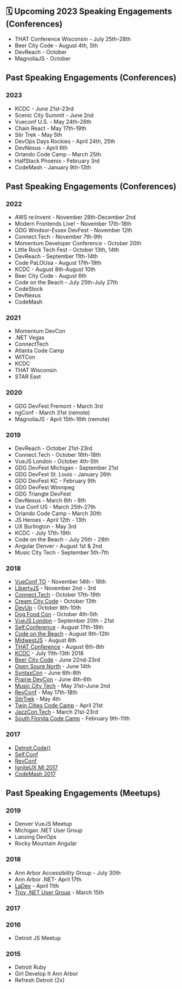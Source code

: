 ## 🗓 Upcoming 2023 Speaking Engagements (Conferences)
* THAT Conference Wisconsin - July 25th-28th
* Beer City Code - August 4th, 5th
* DevReach - October
* MagnoliaJS - October

## Past Speaking Engagements (Conferences)
### 2023
* KCDC - June 21st-23rd
* Scenic City Summit - June 2nd
* Vueconf U.S. - May 24th-26th
* Chain React - May 17th-19th
* Stir Trek - May 5th
* DevOps Days Rockies - April 24th, 25th
* DevNexus - April 6th
* Orlando Code Camp - March 25th
* HalfStack Phoenix - February 3rd
* CodeMash - January 9th-13th

## Past Speaking Engagements (Conferences)
### 2022
* AWS re:Invent - November 28th-December 2nd
* Modern Frontends Live! - November 17th-18th
* GDG Windsor-Essex DevFest - November 12th
* Connect.Tech - November 7th-9th
* Momentum Developer Conference - October 20th
* Little Rock Tech Fest - October 13th, 14th
* DevReach - September 11th-14th
* Code PaLOUsa - August 17th-19th
* KCDC - August 8th-August 10th
* Beer City Code - August 6th
* Code on the Beach - July 25th-July 27th
* CodeStock
* DevNexus
* CodeMash

### 2021
* Momentum DevCon
* .NET Vegas
* ConnectTech
* Atlanta Code Camp
* WITCon
* KCDC
* THAT Wisconsin
* STAR East

### 2020
* GDG DevFest Fremont - March 3rd
* ngConf - March 31st (remote)
* MagnoliaJS - April 15th-16th (remote)

### 2019
* DevReach - October 21st-23rd
* Connect.Tech - October 16th-18th
* VueJS London - October 4th-5th
* GDG DevFest Michigan - September 21st
* GDG DevFest St. Louis - January 26th
* GDG DevFest KC - February 9th
* GDG DevFest Winnipeg
* GDG Triangle DevFest
* DevNexus - March 6th - 8th
* Vue Conf US - March 25th-27th
* Orlando Code Camp - March 30th
* JS Heroes - April 12th - 13th
* UX Burlington - May 3rd
* KCDC - July 17th-19th
* Code on the Beach - July 25th - 28th
* Angular Denver - August 1st & 2nd
* Music City Tech - September 5th-7th

### 2018
* [VueConf TO](https://vuetoronto.com/) - November 14th - 16th
* [LibertyJS](https://libertyjs.com/) - November 2nd - 3rd
* [Connect.Tech](http://connect.tech/) - October 17th-19th
* [Cream City Code](https://www.creamcitycode.com/) - October 13th
* [DevUp](http://devupconf.org/) - October 8th-10th
* [Dog Food Con](http://dogfoodcon.com/) - October 4th-5th
* [VueJS London](https://vuejs.london/) - September 20th - 21st
* [Self.Conference](http://selfconference.org/) - August 17th-18th
* [Code on the Beach](https://www.codeonthebeach.com/) - August 9th-12th
* [MidwestJS](https://www.midwestjs.com) - August 8th
* [THAT Conference](https://www.thatconference.com/) - August 6th-8th
* [KCDC](http://www.kcdc.info/) - July 11th-13th 2018
* [Beer City Code](http://beercitycode.com/) - June 22nd-23rd
* [Open Soure North](https://opensourcenorth.com/) - June 14th
* [SyntaxCon](https://2018.syntaxcon.com/) - June 6th-8th
* [Prairie DevCon](http://www.prairiedevcon.com/) - June 4th-6th
* [Music City Tech](http://www.musiccitytech.com/) - May 31st–June 2nd
* [RevConf](http://revolutionconf.com/) - May 17th-18th
* [StirTrek](https://stirtrek.com/) - May 4th
* [Twin Cities Code Camp](https://twincitiescodecamp.com/#/home) - April 21st
* [JazzCon.Tech](http://jazzcon.tech/) - March 21st-23rd
* [South Florida Code Camp](http://www.fladotnet.com/codecamp/Home.aspx/Home.aspx) - February 9th-11th

### 2017
* [Detroit.Code()](https://detroitcode.amegala.com/)
* [Self.Conf](http://selfconference.org/)
* [RevConf](http://revolutionconf.com/)
* [IgniteUX MI 2017](http://www.igniteuxmi.com/)
* [CodeMash 2017](http://www.codemash.org)

## Past Speaking Engagements (Meetups)
### 2019
* Denver VueJS Meetup
* Michigan .NET User Group
* Lansing DevOps
* Rocky Mountain Angular

### 2018
* Ann Arbor Accessibility Group - July 30th
* Ann Arbor .NET- April 17th
* [LaDev](https://www.meetup.com/ladevmi/events/248204469/) - April 11th
* [Troy .NET User Group]() - March 15th

### 2017

### 2016
* Detroit JS Meetup

### 2015
* Detroit Ruby
* Girl Develop It Ann Arbor
* Refresh Detroit (2x)
